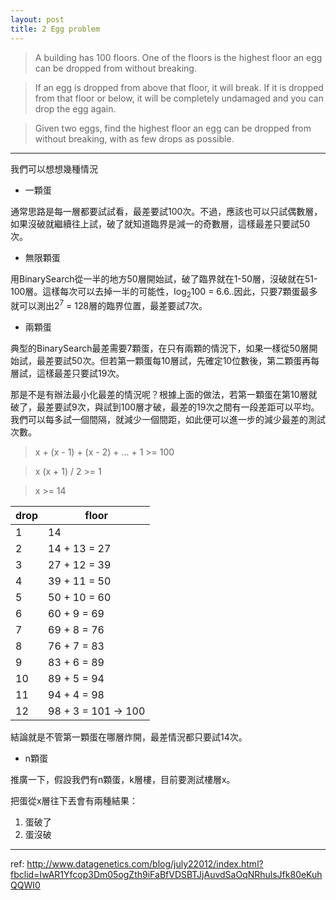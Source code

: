```yaml
---
layout: post
title: 2 Egg problem
---
```


> A building has 100 floors. One of the floors is the highest floor an egg can be dropped from without breaking.

> If an egg is dropped from above that floor, it will break. If it is dropped from that floor or below, it will be completely undamaged and you can drop the egg again.

> Given two eggs, find the highest floor an egg can be dropped from without breaking, with as few drops as possible.

---

我們可以想想幾種情況

- 一顆蛋

通常思路是每一層都要試試看，最差要試100次。不過，應該也可以只試偶數層，如果沒破就繼續往上試，破了就知道臨界是減一的奇數層，這樣最差只要試50次。

- 無限顆蛋

用BinarySearch從一半的地方50層開始試，破了臨界就在1-50層，沒破就在51-100層。這樣每次可以去掉一半的可能性，log<sub>2</sub>100 = 6.6..因此，只要7顆蛋最多就可以測出2<sup>7</sup> = 128層的臨界位置，最差要試7次。

- 兩顆蛋

典型的BinarySearch最差需要7顆蛋，在只有兩顆的情況下，如果一樣從50層開始試，最差要試50次。但若第一顆蛋每10層試，先確定10位數後，第二顆蛋再每層試，這樣最差只要試19次。

那是不是有辦法最小化最差的情況呢？根據上面的做法，若第一顆蛋在第10層就破了，最差要試9次，與試到100層才破，最差的19次之間有一段差距可以平均。我們可以每多試一個間隔，就減少一個間距，如此便可以進一步的減少最差的測試次數。

> x + (x - 1) + (x - 2) + ... + 1 >= 100

> x (x + 1) / 2 >= 1

> x >= 14

drop | floor
-----|------
1    | 14
2    | 14 + 13 = 27
3    | 27 + 12 = 39
4    | 39 + 11 = 50
5    | 50 + 10 = 60
6    | 60 + 9 = 69
7    | 69 + 8 = 76
8    | 76 + 7 = 83
9    | 83 + 6 = 89
10   | 89 + 5 = 94
11   | 94 + 4 = 98 
12   | 98 + 3 = 101 -> 100

結論就是不管第一顆蛋在哪層炸開，最差情況都只要試14次。

- n顆蛋

推廣一下，假設我們有n顆蛋，k層樓，目前要測試樓層x。

把蛋從x層往下丟會有兩種結果：

1. 蛋破了
2. 蛋沒破


---
ref:
<http://www.datagenetics.com/blog/july22012/index.html?fbclid=IwAR1Yfcop3Dm05ogZth9iFaBfVDSBTJjAuvdSaOqNRhulsJfk80eKuhQQWI0>
